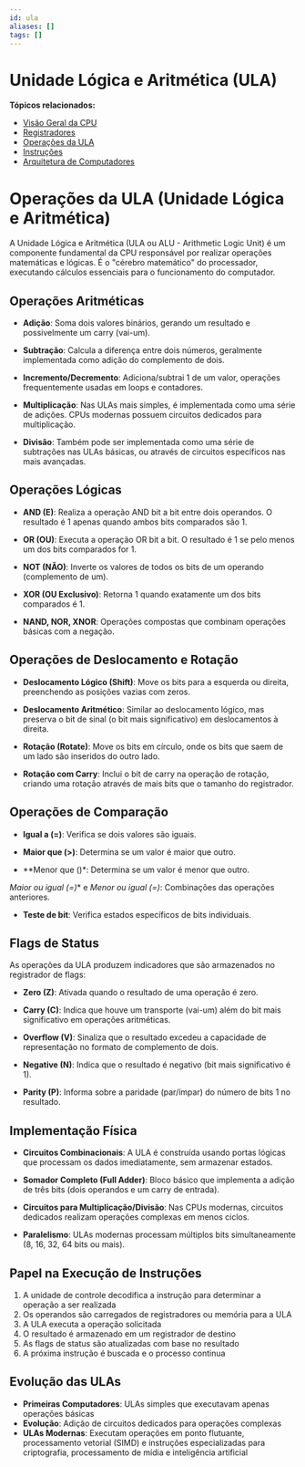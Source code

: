 ```yaml
---
id: ula
aliases: []
tags: []
---
```


# Unidade Lógica e Aritmética (ULA)

**Tópicos relacionados:**
- [Visão Geral da CPU](visao-geral.md)
- [Registradores](registradores.md)
- [Operações da ULA](operacoes-ula.md)
- [Instruções](instrucoes.md)
- [Arquitetura de Computadores](../arquiteturas/arquitetura-computadores.md)
# Operações da ULA (Unidade Lógica e Aritmética)

A Unidade Lógica e Aritmética (ULA ou ALU - Arithmetic Logic Unit) é um componente fundamental da CPU responsável por realizar operações matemáticas e lógicas. É o "cérebro matemático" do processador, executando cálculos essenciais para o funcionamento do computador.


## Operações Aritméticas

- **Adição**: Soma dois valores binários, gerando um resultado e possivelmente um carry (vai-um).
  
- **Subtração**: Calcula a diferença entre dois números, geralmente implementada como adição do complemento de dois.
  
- **Incremento/Decremento**: Adiciona/subtrai 1 de um valor, operações frequentemente usadas em loops e contadores.
  
- **Multiplicação**: Nas ULAs mais simples, é implementada como uma série de adições. CPUs modernas possuem circuitos dedicados para multiplicação.
  
- **Divisão**: Também pode ser implementada como uma série de subtrações nas ULAs básicas, ou através de circuitos específicos nas mais avançadas.


## Operações Lógicas

- **AND (E)**: Realiza a operação AND bit a bit entre dois operandos. O resultado é 1 apenas quando ambos bits comparados são 1.
  
- **OR (OU)**: Executa a operação OR bit a bit. O resultado é 1 se pelo menos um dos bits comparados for 1.
  
- **NOT (NÃO)**: Inverte os valores de todos os bits de um operando (complemento de um).
  
- **XOR (OU Exclusivo)**: Retorna 1 quando exatamente um dos bits comparados é 1.
  
- **NAND, NOR, XNOR**: Operações compostas que combinam operações básicas com a negação.


## Operações de Deslocamento e Rotação

- **Deslocamento Lógico (Shift)**: Move os bits para a esquerda ou direita, preenchendo as posições vazias com zeros.
  
- **Deslocamento Aritmético**: Similar ao deslocamento lógico, mas preserva o bit de sinal (o bit mais significativo) em deslocamentos à direita.
  
- **Rotação (Rotate)**: Move os bits em círculo, onde os bits que saem de um lado são inseridos do outro lado.
  
- **Rotação com Carry**: Inclui o bit de carry na operação de rotação, criando uma rotação através de mais bits que o tamanho do registrador.


## Operações de Comparação

- **Igual a (=)**: Verifica se dois valores são iguais.
  
- **Maior que (>)**: Determina se um valor é maior que outro.
  
- **Menor que ()*: Determina se um valor é menor que outro.

*Maior ou igual (=)** e *Menor ou igual (=)*: Combinações das operações anteriores.

- **Teste de bit**: Verifica estados específicos de bits individuais.


## Flags de Status

As operações da ULA produzem indicadores que são armazenados no registrador de flags:

- **Zero (Z)**: Ativada quando o resultado de uma operação é zero.
  
- **Carry (C)**: Indica que houve um transporte (vai-um) além do bit mais significativo em operações aritméticas.
  
- **Overflow (V)**: Sinaliza que o resultado excedeu a capacidade de representação no formato de complemento de dois.
  
- **Negative (N)**: Indica que o resultado é negativo (bit mais significativo é 1).
  
- **Parity (P)**: Informa sobre a paridade (par/ímpar) do número de bits 1 no resultado.


## Implementação Física

- **Circuitos Combinacionais**: A ULA é construída usando portas lógicas que processam os dados imediatamente, sem armazenar estados.
  
- **Somador Completo (Full Adder)**: Bloco básico que implementa a adição de três bits (dois operandos e um carry de entrada).
  
- **Circuitos para Multiplicação/Divisão**: Nas CPUs modernas, circuitos dedicados realizam operações complexas em menos ciclos.
  
- **Paralelismo**: ULAs modernas processam múltiplos bits simultaneamente (8, 16, 32, 64 bits ou mais).


## Papel na Execução de Instruções

1. A unidade de controle decodifica a instrução para determinar a operação a ser realizada
2. Os operandos são carregados de registradores ou memória para a ULA
3. A ULA executa a operação solicitada
4. O resultado é armazenado em um registrador de destino
5. As flags de status são atualizadas com base no resultado
6. A próxima instrução é buscada e o processo continua


## Evolução das ULAs

- **Primeiras Computadores**: ULAs simples que executavam apenas operações básicas
- **Evolução**: Adição de circuitos dedicados para operações complexas
- **ULAs Modernas**: Executam operações em ponto flutuante, processamento vetorial (SIMD) e instruções especializadas para criptografia, processamento de mídia e inteligência artificial

